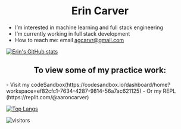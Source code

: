 <h1 align=center><b>Erin Carver</b></h1>

- I’m interested in machine learning and full stack engineering
- I’m currently working in full stack development
- How to reach me: email agcarvr@gmail.com

[![Erin's GitHub stats](https://github-readme-stats.vercel.app/api?username=agcarvr&hide=stars,issues&theme=tokyonight)](https://github.com/agcarvr/github-readme-stats)

<h2 align=center>To view some of my practice work:</h2>
- Visit my codeSandbox(https://codesandbox.io/dashboard/home?workspace=ef82cfc1-7634-4287-9814-56a7ac621125)
- Or my REPL (https://replit.com/@aaroncarver)


[![Top Langs](https://github-readme-stats.vercel.app/api/top-langs/?username=agcarvr&layout=compact&theme=tokyonight)](https://github.com/yourUserName/github-readme-stats)

![visitors](https://visitor-badge.glitch.me/badge?page_id=agcarvr.agcarvr)
<!---
agcarvr/agcarvr is a ✨ special ✨ repository because its `README.md` (this file) appears on your GitHub profile.
You can click the Preview link to take a look at your changes.
--->
